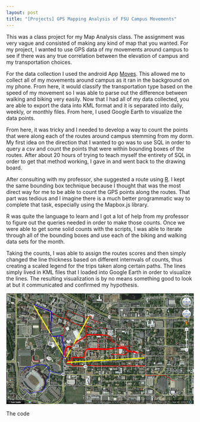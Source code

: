 ```yaml
---
layout: post
title: "[Projects] GPS Mapping Analysis of FSU Campus Movements"
---
```

This was a class project for my Map Analysis class. The assignment was very vague and consisted of making any kind of map that you wanted. For my project, I wanted to use GPS data of my movements around campus to see if there was any true correlation between the elevation of campus and my transportation choices.

For the data collection I used the android App [Moves](https://www.moves-app.com/). This allowed me to collect all of my movements around campus as it ran in the background on my phone. From here, it would classify the transportation type based on the speed of my movement so I was able to parse out the difference between walking and biking very easily. Now that I had all of my data collected, you are able to export the data into KML format and it is separated into daily, weekly, or monthly files. From here, I used Google Earth to visualize the data points.

From here, it was tricky and I needed to develop a way to count the points that were along each of the routes around campus stemming from my dorm. My first idea on the direction that I wanted to go was to use SQL in order to query a csv and count the points that were within bounding boxes of the routes. After about 20 hours of trying to teach myself the entirety of SQL in order to get that method working, I gave in and went back to the drawing board.

After consulting with my professor, she suggested a route using [R](https://www.r-project.org/). I kept the same bounding box technique because I thought that was the most direct way for me to be able to count the GPS points along the routes. That part was tedious and I imagine there is a much better programmatic way to complete that task, especially using the Mapbox.js library.

R was quite the language to learn and I got a lot of help from my professor to figure out the queries needed in order to make those counts. Once we were able to get some solid counts with the scripts, I was able to iterate through all of the bounding boxes and use each of the biking and walking data sets for the month.

Taking the counts, I was able to assign the routes scores and then simply changed the line thickness based on different internvals of counts, thus creating a scaled legend for the trips taken along certain paths. The lines simply lived in KML files that I loaded into Google Earth in order to visualize the lines. The resulting visualization is by no means something good to look at but it communicated and confirmed my hypothesis.

![Final Visualization Map](/images/posts/kml-map-final.png )

The code 

